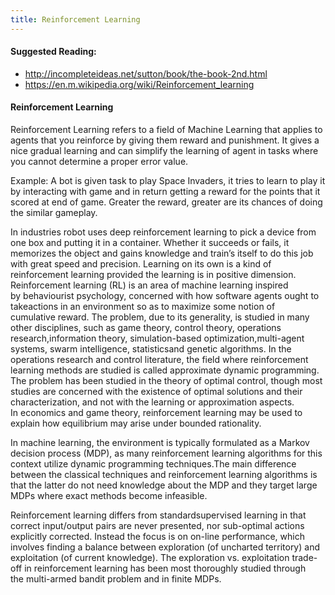 ```yaml
---
title: Reinforcement Learning
---
```

#### Suggested Reading:
<!-- Please add any articles you think might be helpful to read before writing the article -->

- http://incompleteideas.net/sutton/book/the-book-2nd.html
- https://en.m.wikipedia.org/wiki/Reinforcement_learning

#### Reinforcement Learning
<!-- Please add your working draft below in GitHub-flavored Markdown -->

Reinforcement Learning refers to a field of Machine Learning that applies to agents that you reinforce by giving them reward and punishment. It gives a nice gradual learning and can simplify the learning of agent in tasks where you cannot determine a proper error value.

Example:
A bot is given task to play Space Invaders, it tries to learn to play it by interacting with game and in return getting a reward for the points that it scored at end of game. Greater the reward, greater are its chances of doing the similar gameplay.

In industries robot uses deep reinforcement learning to pick a device from one box and putting it in a container. Whether it succeeds or fails, it memorizes the object and gains knowledge and train’s itself to do this job with great speed and precision. Learning on its own is a kind of reinforcement learning provided the learning is in positive dimension.
Reinforcement learning (RL) is an area of machine learning inspired by behaviourist psychology, concerned with how software agents ought to takeactions in an environment so as to maximize some notion of cumulative reward. The problem, due to its generality, is studied in many other disciplines, such as game theory, control theory, operations research,information theory, simulation-based optimization,multi-agent systems, swarm intelligence, statisticsand genetic algorithms. In the operations research and control literature, the field where reinforcement learning methods are studied is called approximate dynamic programming. The problem has been studied in the theory of optimal control, though most studies are concerned with the existence of optimal solutions and their characterization, and not with the learning or approximation aspects. In economics and game theory, reinforcement learning may be used to explain how equilibrium may arise under bounded rationality.

In machine learning, the environment is typically formulated as a Markov decision process (MDP), as many reinforcement learning algorithms for this context utilize dynamic programming techniques.The main difference between the classical techniques and reinforcement learning algorithms is that the latter do not need knowledge about the MDP and they target large MDPs where exact methods become infeasible.

Reinforcement learning differs from standardsupervised learning in that correct input/output pairs are never presented, nor sub-optimal actions explicitly corrected. Instead the focus is on on-line performance, which involves finding a balance between exploration (of uncharted territory) and exploitation (of current knowledge). The exploration vs. exploitation trade-off in reinforcement learning has been most thoroughly studied through the multi-armed bandit problem and in finite MDPs.


